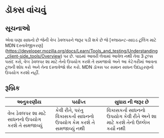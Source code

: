 # ડૉક્સ વાંચવું

## સૂચનાઓ

એવા ઘણા સાધનો છે જેની વેબ ડેવલપરને જરૂર પડી શકે છે જે [ક્લાયન્ટ-સાઇડ ટૂલિંગ માટે MDN દસ્તાવેજીકરણ] (https://developer.mozilla.org/docs/Learn/Tools_and_testing/Understanding_client-side_tools/Overview) પર છે. પાઠમાં આવરી લેવામાં આવેલ નથી તેવા 3 ટૂલ્સ પસંદ કરો, વેબ ડેવલપર શા માટે તેનો ઉપયોગ કરશે તે સમજાવો અને આ કેટેગરીમાં આવતા ટૂલની શોધ કરો અને તેના દસ્તાવેજો શેર કરો. MDN ડૉક્સ પર સમાન સાધન ઉદાહરણનો ઉપયોગ કરશો નહીં.

## રૂબ્રિક

અનુકરણીય | પર્યાપ્ત | સુધારા ની જરૂર છે
--- | --- | -- |
|વેબ ડેવલપર શા માટે સાધનનો ઉપયોગ કરશે તે સમજાવ્યું| કેવી રીતે, પરંતુ વિકાસકર્તા સાધનનો ઉપયોગ કેમ કરશે તે સમજાવ્યું નથી| વિકાસકર્તા સાધનનો ઉપયોગ કેવી રીતે અને શા માટે કરશે તેનો ઉલ્લેખ કર્યો નથી |